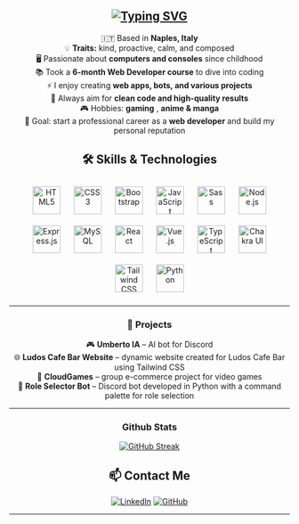 <div align="center">

[![Typing SVG](https://readme-typing-svg.demolab.com?font=Montserrat&weight=600&size=32&duration=2500&pause=1000&color=8E2DCA&background=6243FF00&center=true&width=436&lines=Hello+there!+%F0%9F%91%8B;My+name+is+Umberto;Nice+to+meet+you!;Welcome+to+my+profile+%F0%9F%9A%80)](https://git.io/typing-svg)
---
🇮🇹 Based in **Naples, Italy**  
💡 **Traits:** kind, proactive, calm, and composed  
🖥️ Passionate about **computers and consoles** since childhood  
📚 Took a **6-month Web Developer course** to dive into coding    
⚡ I enjoy creating **web apps, bots, and various projects**  
📝 Always aim for **clean code and high-quality results**  
🎮 Hobbies: **gaming** , **anime & manga**  
🎯 Goal: start a professional career as a **web developer** and build my personal reputation  

## 🛠️ Skills & Technologies

<a href="https://en.wikipedia.org/wiki/HTML5" target="_blank"><img style="margin: 10px" src="https://profilinator.rishav.dev/skills-assets/html5-original-wordmark.svg" alt="HTML5" height="50" /></a>
<a href="https://www.w3schools.com/css/" target="_blank"><img style="margin: 10px" src="https://profilinator.rishav.dev/skills-assets/css3-original-wordmark.svg" alt="CSS3" height="50" /></a>
<a href="https://getbootstrap.com/docs/3.4/javascript/" target="_blank"><img style="margin: 10px" src="https://profilinator.rishav.dev/skills-assets/bootstrap-plain.svg" alt="Bootstrap" height="50" /></a>
<a href="https://www.javascript.com/" target="_blank"><img style="margin: 10px" src="https://profilinator.rishav.dev/skills-assets/javascript-original.svg" alt="JavaScript" height="50" /></a>
<a href="https://sass-lang.com/" target="_blank"><img style="margin: 10px" src="https://profilinator.rishav.dev/skills-assets/sass-original.svg" alt="Sass" height="50" /></a>
<a href="https://nodejs.org/" target="_blank"><img style="margin: 10px" src="https://profilinator.rishav.dev/skills-assets/nodejs-original-wordmark.svg" alt="Node.js" height="50" /></a>
<a href="https://expressjs.com/" target="_blank"><img style="margin: 10px" src="https://profilinator.rishav.dev/skills-assets/express-original-wordmark.svg" alt="Express.js" height="50" /></a>
<a href="https://www.mysql.com/" target="_blank"><img style="margin: 10px" src="https://profilinator.rishav.dev/skills-assets/mysql-original-wordmark.svg" alt="MySQL" height="50" /></a>
<a href="https://reactjs.org/" target="_blank"><img style="margin: 10px" src="https://profilinator.rishav.dev/skills-assets/react-original-wordmark.svg" alt="React" height="50" /></a>
<a href="https://vuejs.org/" target="_blank"><img style="margin: 10px" src="https://profilinator.rishav.dev/skills-assets/vuejs-original-wordmark.svg" alt="Vue.js" height="50" /></a>
<a href="https://www.typescriptlang.org/" target="_blank"><img style="margin: 10px" src="https://profilinator.rishav.dev/skills-assets/typescript-original.svg" alt="TypeScript" height="50" /></a>
<a href="https://chakra-ui.com/" target="_blank"><img style="margin: 10px" src="https://profilinator.rishav.dev/skills-assets/chakraui.png" alt="Chakra UI" height="50" /></a>
<a href="https://www.tailwindcss.com/" target="_blank"><img style="margin: 10px" src="https://profilinator.rishav.dev/skills-assets/tailwindcss.svg" alt="Tailwind CSS" height="50" /></a>
<a href="https://www.python.org/" target="_blank"><img style="margin: 10px" src="https://profilinator.rishav.dev/skills-assets/python-original.svg" alt="Python" height="50" /></a>

---

### 📌 Projects

🎮 **Umberto IA** – AI bot for Discord  
🌐 **Ludos Cafe Bar Website** – dynamic website created for Ludos Cafe Bar using Tailwind CSS  
🛒 **CloudGames** – group e-commerce project for video games  
🤖 **Role Selector Bot** – Discord bot developed in Python with a command palette for role selection 

---

### Github Stats
<a href="https://git.io/streak-stats"><img src="https://streak-stats.demolab.com?user=UmbertoCarbone&theme=shadow-purple&date_format=M%20j%5B%2C%20Y%5D&card_width=501" alt="GitHub Streak" /></a> 
## 📫 Contact Me

[![LinkedIn](https://img.shields.io/badge/LinkedIn-0A66C2?logo=linkedin&logoColor=white)](https://www.linkedin.com/in/umberto-carbone-6a1744386/)
[![GitHub](https://img.shields.io/badge/GitHub-181717?logo=github&logoColor=white)](https://github.com/UmbertoCarbone)

---

</div>